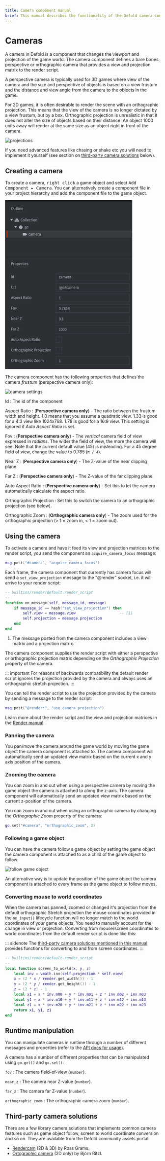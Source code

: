 ```yaml
---
title: Camera component manual
brief: This manual describes the functionality of the Defold camera component.
---
```


# Cameras

A camera in Defold is a component that changes the viewport and projection of the game world. The camera component defines a bare bones perspective or orthographic camera that provides a view and projection matrix to the render script.

A perspective camera is typically used for 3D games where view of the camera and the size and perspective of objects is based on a view frustum and the distance and view angle from the camera to the objects in the game.

For 2D games, it is often desirable to render the scene with an orthographic projection. This means that the view of the camera is no longer dictated by a view frustum, but by a box. Orthographic projection is unrealistic in that it does not alter the size of objects based on their distance. An object 1000 units away will render at the same size as an object right in front of the camera.

![projections](images/camera/projections.png)


If you need advanced features like chasing or shake etc you will need to implement it yourself (see section on [third-party camera solutions](https://www.defold.com/manuals/camera/#third-party-camera-solutions) below).



## Creating a camera

To create a camera, <kbd>right click</kbd> a game object and select <kbd>Add Component ▸ Camera</kbd>. You can alternatively create a component file in your project hierarchy and add the component file to the game object.

![create camera component](images/camera/create.png)

The camera component has the following properties that defines the camera *frustum* (perspective camera only):

![camera settings](images/camera/settings.png)

Id
: The id of the component

Aspect Ratio
: (**Perspective camera only**) - The ratio between the frustum width and height. 1.0 means that you assume a quadratic view. 1.33 is good for a 4:3 view like 1024x768. 1.78 is good for a 16:9 view. This setting is ignored if *Auto Aspect Ratio* is set.

Fov
: (**Perspective camera only**) - The *vertical* camera field of view expressed in _radians_. The wider the field of view, the more the camera will see. Note that the current default value (45) is misleading. For a 45 degree field of view, change the value to 0.785 (`π / 4`).

Near Z
: (**Perspective camera only**) - The Z-value of the near clipping plane.

Far Z
: (**Perspective camera only**) - The Z-value of the far clipping plane.

Auto Aspect Ratio
: (**Perspective camera only**) - Set this to let the camera automatically calculate the aspect ratio.

Orthographic Projection
: Set this to switch the camera to an orthographic projection (see below).

Orthographic Zoom
: (**Orthographic camera only**) - The zoom used for the orthographic projection (> 1 = zoom in, < 1 = zoom out).


## Using the camera

To activate a camera and have it feed its view and projection matrices to the render script, you send the component an `acquire_camera_focus` message:

```lua
msg.post("#camera", "acquire_camera_focus")
```

Each frame, the camera component that currently has camera focus will send a `set_view_projection` message to the "@render" socket, i.e. it will arrive to your render script:

```lua
-- builtins/render/default.render_script
--
function on_message(self, message_id, message)
    if message_id == hash("set_view_projection") then
        self.view = message.view                    -- [1]
        self.projection = message.projection
    end
end
```
1. The message posted from the camera component includes a view matrix and a projection matrix.

The camera component supplies the render script with either a perspective or orthographic projection matrix depending on the *Orthographic Projection* property of the camera.

::: important
For reasons of backwards compatibility the default render script ignores the projection provided by the camera and always uses an orthographic stretch projection.
:::

You can tell the render script to use the projection provided by the camera by sending a message to the render script:

```lua
msg.post("@render:", "use_camera_projection")
```

Learn more about the render script and the view and projection matrices in the [Render manual](/manuals/render/#default-view-projection).


### Panning the camera

You pan/move the camera around the game world by moving the game object the camera component is attached to. The camera component will automatically send an updated view matrix based on the current x and y axis position of the camera.

### Zooming the camera

You can zoom in and out when using a perspective camera by moving the game object the camera is attached to along the z-axis. The camera component will automatically send an updated view matrix based on the current z-position of the camera.

You can zoom in and out when using an orthographic camera by changing the *Orthographic Zoom* property of the camera:

```lua
go.set("#camera", "orthographic_zoom", 2)
```

### Following a game object

You can have the camera follow a game object by setting the game object the camera component is attached to as a child of the game object to follow:

![follow game object](images/camera/follow.png)

An alternative way is to update the position of the game object the camera component is attached to every frame as the game object to follow moves.

### Converting mouse to world coordinates

When the camera has panned, zoomed or changed it's projection from the default orthographic Stretch projection the mouse coordinates provided in the `on_input()` lifecycle function will no longer match to the world coordinates of your game objects. You need to manually account for the change in view or projection. Converting from mouse/screen coordinates to world coordinates from the default render script is done like this:

::: sidenote
The [third-party camera solutions mentioned in this manual](/manuals/camera/#third-party-camera-solutions) provides functions for converting to and from screen coordinates.
:::

```Lua
-- builtins/render/default.render_script
--
local function screen_to_world(x, y, z)
	local inv = vmath.inv(self.projection * self.view)
	x = (2 * x / render.get_width()) - 1
	y = (2 * y / render.get_height()) - 1
	z = (2 * z) - 1
	local x1 = x * inv.m00 + y * inv.m01 + z * inv.m02 + inv.m03
	local y1 = x * inv.m10 + y * inv.m11 + z * inv.m12 + inv.m13
	local z1 = x * inv.m20 + y * inv.m21 + z * inv.m22 + inv.m23
	return x1, y1, z1
end
```


## Runtime manipulation
You can manipulate cameras in runtime through a number of different messages and properties (refer to the [API docs for usage](/ref/camera/)).

A camera has a number of different properties that can be manipulated using `go.get()` and `go.set()`:

`fov`
: The camera field-of-view (`number`).

`near_z`
: The camera near Z-value (`number`).

`far_z`
: The camera far Z-value (`number`).

`orthographic_zoom`
: The orthographic camera zoom (`number`).


## Third-party camera solutions

There are a few library camera solutions that implements common camera features such as game object follow, screen to world coordinate conversion and so on. They are available from the Defold community assets portal:

- [Rendercam](https://defold.com/assets/rendercam/) (2D & 3D) by Ross Grams.
- [Ortographic camera](https://defold.com/assets/orthographic/) (2D only) by Björn Ritzl.
